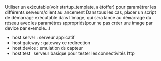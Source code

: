 Utiliser un exécutable(voir startup\_template, à étoffer) pour paramétrer les différents serveurs/client au lancement
Dans tous les cas, placer un script de démarrage exécutable dans l'image, qui sera lancé au démarrage du réseau avec les paramètres appropriés(pour ne pas créer une image par device par exemple...)

- host:server : serveur applicatif
- host:gateway : gateway de redirection
- host:device : emulation de capteur
- host:test : serveur basique pour tester les connectivités http